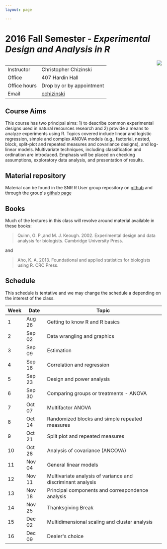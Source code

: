 ```yaml
---
layout: page

---
```


# 2016 Fall Semester - *Experimental Design and Analysis in R*

<img style="float: right;" src="/SNR_R_Group/figs/R.jpeg">

|   |   | 
|---|---|
| Instructor  |  Christopher Chizinski | 
| Office | 407 Hardin Hall  | 
| Office hours | Drop by or by appointment  | 
| Email  | [cchizinski](mailto:cchizinski2@unl.edu)


## Course Aims
This course has two principal aims: 1) to describe common experimental designs used in natural resources research and 2) provide a means to analyze experiments using R. Topics covered include linear and logistic regression, simple and complex ANOVA models (e.g., factorial, nested, block, split-plot and repeated measures and covariance designs), and log- linear models. Multivariate techniques, including classification and ordination are introduced. Emphasis will be placed on checking assumptions, exploratory data analysis, and presentation of results.

## Material repository

Material can be found in the SNR R User group repository on [github](https://github.com/chrischizinski/SNR_R_Group) and through the group's [github page](https://chrischizinski.github.io/SNR_R_Group/)

## Books

Much of the lectures in this class will revolve around material available in these books:

> Quinn, G. P.,and M. J.  Keough. 2002. Experimental design and data analysis for biologists. Cambridge University Press.

and

> Aho, K. A. 2013. Foundational and applied statistics for biologists using R. CRC Press.

## Schedule

This schedule is tentative and we may change the schedule a depending on the interest of the class.  

| Week  |  Date |  Topic |
|---|---|---|
| 1 | Aug 26 | Getting to know R and R basics | 
| 2 | Sep 02 | Data wrangling and graphics | 
| 3 | Sep 09 | Estimation | 
| 4 | Sep 16 | Correlation and regression | 
| 5 | Sep 23 | Design and power analysis | 
| 6 | Sep 30 | Comparing groups or treatments - ANOVA | 
| 7 | Oct 07 | Multifactor ANOVA | 
| 8 | Oct 14 | Randomized blocks and simple repeated measures | 
| 9 | Oct 21 | Split plot and repeated measures | 
| 10 | Oct 28 | Analysis of covariance (ANCOVA) | 
| 11 | Nov 04 | General linear models | 
| 12 | Nov 11 |  Multivariate analysis of variance and discriminant analysis | 
| 13 | Nov 18 | Principal components and correspondence analysis | 
| 14 | Nov 25 | Thanksgiving Break | 
| 15 | Dec 02 |  Multidimensional scaling and cluster analysis  | 
| 16 | Dec 09 | Dealer's choice | 
